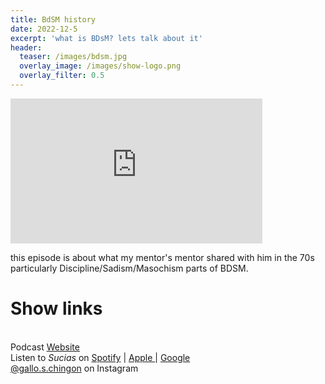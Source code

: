 ```yaml
---
title: BdSM history
date: 2022-12-5
excerpt: 'what is BDsM? lets talk about it'
header:
  teaser: /images/bdsm.jpg
  overlay_image: /images/show-logo.png
  overlay_filter: 0.5
---
```


<iframe src='https://open.spotify.com/embed/episode/3Mf4xYR0fYbQEIbDFlcAqS' width='80%' height='232' frameborder='0' allowtransparency='true' allow='encrypted-media'></iframe>

this episode is about what my mentor's mentor shared with him in the 70s particularly Discipline/Sadism/Masochism parts of BDSM.

# Show links

<br> Podcast [Website](https://sucias.xyz)  <a href='https://sucias.xyz'><i class='fas fa-link'></i></a>
<br> Listen to *Sucias* on [Spotify](https://open.spotify.com/show/3XjoipCU3QzeIaQAAQpBdW)  <a href='https://open.spotify.com/show/3XjoipCU3QzeIaQAAQpBdW'><i class='fab fa-spotify'></i></a> | [Apple ](https://podcasts.apple.com/us/podcast/sucias/id1548173787)<i class='fas fa-podcast'></i> | [Google ](https://podcasts.google.com/feed/aHR0cHM6Ly9hbmNob3IuZm0vcy80MjI0YzYzYy9wb2RjYXN0L3Jzcw)  <a href='https://podcasts.google.com/feed/aHR0cHM6Ly9hbmNob3IuZm0vcy80MjI0YzYzYy9wb2RjYXN0L3Jzcw'><i class='fab fa-google-play'></i></a>
<br> [@gallo.s.chingon](https://instagram.com/gallo.s.chingon) on Instagram  <a href='https://www.instagram.com/gallo.s.chingon'><i class='fa-brands fa-instagram-square'></i></a>
